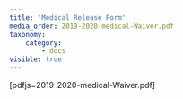 ```yaml
---
title: 'Medical Release Form'
media_order: 2019-2020-medical-Waiver.pdf
taxonomy:
    category:
        - docs
visible: true
---
```


[pdfjs=2019-2020-medical-Waiver.pdf]